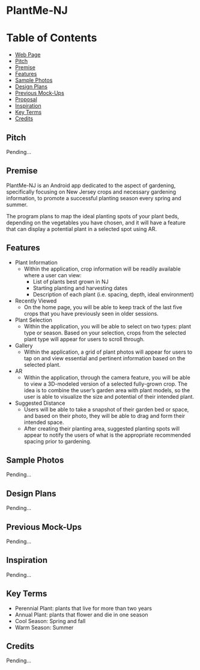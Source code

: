 # PlantMe-NJ

# Table of Contents
- [Web Page](https://www.immseniorshow.com/amy-vargas)
- [Pitch](#pitch)
- [Premise](#premise)
- [Features](#features)
- [Sample Photos](#projects)
- [Design Plans](#design-plans)
- [Previous Mock-Ups](#previous-mock-ups)
- [Proposal](docs/Final_Proposal-Amy_Vargas.pdf)
- [Inspiration](#inspiration)
- [Key Terms](#key-terms)
- [Credits](#credits)

## Pitch
Pending...

## Premise
PlantMe-NJ is an Android app dedicated to the aspect of gardening, specifically focusing on New Jersey crops and necessary gardening information, to promote a successful planting season every spring and summer.

The program plans to map the ideal planting spots of your plant beds, depending on the vegetables you have chosen, and it will have a feature that can display a potential plant in a selected spot using AR.

## Features
* Plant Information
    - Within the application, crop information will be readily available where a user can view:
        - List of plants best grown in NJ
        - Starting planting and harvesting dates
        - Description of each plant (i.e. spacing, depth, ideal environment)
* Recently Viewed
    - On the home page, you will be able to keep track of the last five crops that you have previously seen in older sessions.
* Plant Selection
    - Within the application, you will be able to select on two types: plant type or season. Based on your selection, crops from the selected plant type will appear for users to scroll through.
* Gallery
    - Within the application, a grid of plant photos will appear for users to tap on and view essential and pertinent information based on the selected plant.
* AR
    - Within the application, through the camera feature, you will be able to view a 3D-modeled version of a selected fully-grown crop. The idea is to combine the user’s garden area with plant models, so the user is able to visualize the size and potential of their intended plant.
* Suggested Distance
    - Users will be able to take a snapshot of their garden bed or space, and based on their photo, they will be able to drag and form their intended space.
    - After creating their planting area, suggested planting spots will appear to notify the users of what is the appropriate recommended spacing prior to gardening.

## Sample Photos
Pending...


## Design Plans
Pending...


## Previous Mock-Ups
Pending...

## Inspiration
Pending...

## Key Terms
- Perennial Plant: plants that live for more than two years
- Annual Plant: plants that flower and die in one season
- Cool Season: Spring and fall
- Warm Season: Summer

## Credits
Pending...
